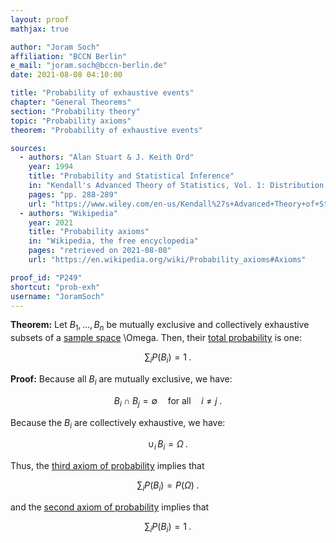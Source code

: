 ```yaml
---
layout: proof
mathjax: true

author: "Joram Soch"
affiliation: "BCCN Berlin"
e_mail: "joram.soch@bccn-berlin.de"
date: 2021-08-08 04:10:00

title: "Probability of exhaustive events"
chapter: "General Theorems"
section: "Probability theory"
topic: "Probability axioms"
theorem: "Probability of exhaustive events"

sources:
  - authors: "Alan Stuart & J. Keith Ord"
    year: 1994
    title: "Probability and Statistical Inference"
    in: "Kendall's Advanced Theory of Statistics, Vol. 1: Distribution Theory"
    pages: "pp. 288-289"
    url: "https://www.wiley.com/en-us/Kendall%27s+Advanced+Theory+of+Statistics%2C+3+Volumes%2C+Set%2C+6th+Edition-p-9780470669549"
  - authors: "Wikipedia"
    year: 2021
    title: "Probability axioms"
    in: "Wikipedia, the free encyclopedia"
    pages: "retrieved on 2021-08-08"
    url: "https://en.wikipedia.org/wiki/Probability_axioms#Axioms"

proof_id: "P249"
shortcut: "prob-exh"
username: "JoramSoch"
---
```



**Theorem:** Let $B_1, \ldots, B_n$ be mutually exclusive and collectively exhaustive subsets of a [sample space](/D/samp-spc) \Omega. Then, their [total probability](/P/prob-tot) is one:

$$ \label{eq:prob-exh}
\sum_i P(B_i) = 1 \; .
$$


**Proof:** Because all $B_i$ are mutually exclusive, we have:

$$ \label{eq:B-exclusive}
B_i \cap B_j = \emptyset \quad \text{for all} \quad i \neq j \; .
$$

Because the $B_i$ are collectively exhaustive, we have:

$$ \label{eq:B-exhaustive}
\cup_i \, B_i = \Omega \; .
$$

Thus, the [third axiom of probability](/D/prob-ax) implies that

$$ \label{eq:prob-exh-s1}
\sum_i P(B_i) = P(\Omega) \; .
$$

and the [second axiom of probability](/D/prob-ax) implies that

$$ \label{eq:prob-exh-s2}
\sum_i P(B_i) = 1 \; .
$$